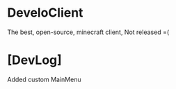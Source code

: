 # DeveloClient
The best, open-source, minecraft client,
Not released =(
# [DevLog]
Added custom MainMenu
